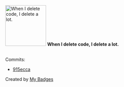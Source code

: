 <img src="https://my-badges.github.io/my-badges/mass-delete-commit.png" alt="When I delete code, I delete a lot." title="When I delete code, I delete a lot." width="128">
<strong>When I delete code, I delete a lot.</strong>
<br><br>

Commits:

- <a href="https://github.com/yeskunall/dotfiles/commit/915eccaa276b4bf624ea00de35695397f648c7dd">915ecca</a>


Created by <a href="https://github.com/my-badges/my-badges">My Badges</a>